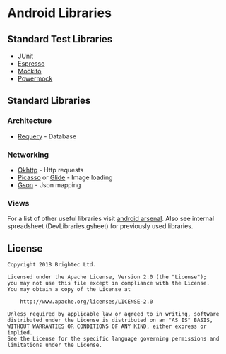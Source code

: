 # Android Libraries

## Standard Test Libraries

 - JUnit
 - [Espresso](https://developer.android.com/training/testing/ui-testing/espresso-testing.html)
 - [Mockito](https://github.com/mockito/mockito)
 - [Powermock](http://powermock.github.io/)

## Standard Libraries

### Architecture
- [Requery](https://github.com/requery/requery) - Database

### Networking
- [Okhttp](http://square.github.io/okhttp/) - Http requests
- [Picasso](http://square.github.io/picasso/) or [Glide](https://github.com/bumptech/glide) - Image loading
- [Gson](https://code.google.com/p/google-gson/) - Json mapping

### Views


For a list of other useful libraries visit [android arsenal](http://android-arsenal.com). Also see internal spreadsheet (DevLibraries.gsheet) for previously used libraries.

## License

```
Copyright 2018 Brightec Ltd.

Licensed under the Apache License, Version 2.0 (the "License");
you may not use this file except in compliance with the License.
You may obtain a copy of the License at

    http://www.apache.org/licenses/LICENSE-2.0

Unless required by applicable law or agreed to in writing, software
distributed under the License is distributed on an "AS IS" BASIS,
WITHOUT WARRANTIES OR CONDITIONS OF ANY KIND, either express or implied.
See the License for the specific language governing permissions and
limitations under the License.
```

